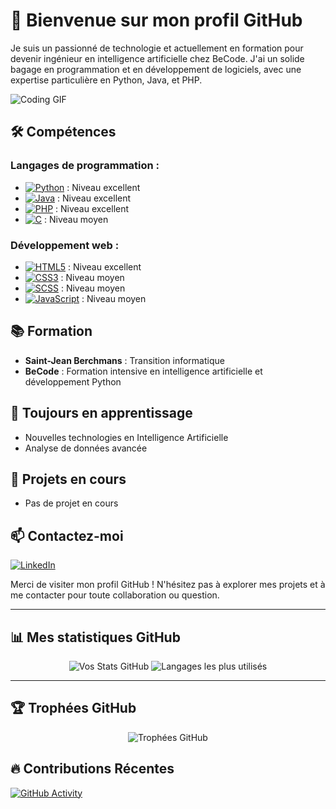 # 👋 Bienvenue sur mon profil GitHub

Je suis un passionné de technologie et actuellement en formation pour devenir ingénieur en intelligence artificielle chez BeCode. J'ai un solide bagage en programmation et en développement de logiciels, avec une expertise particulière en Python, Java, et PHP.

![Coding GIF](https://media.giphy.com/media/qgQUggAC3Pfv687qPC/giphy.gif)

## 🛠️ Compétences

### Langages de programmation :
- [![Python](https://img.shields.io/badge/Python-3776AB?style=flat&logo=Python&logoColor=white)](https://www.python.org/) : Niveau excellent
- [![Java](https://img.shields.io/badge/Java-007396?style=flat&logo=openjdk&logoColor=white)](https://dev.java/) : Niveau excellent
- [![PHP](https://img.shields.io/badge/PHP-777BB4?style=flat&logo=PHP&logoColor=white)](https://www.php.net/) : Niveau excellent
- [![C](https://img.shields.io/badge/C-A8B9CC?style=flat&logo=C&logoColor=white)](https://en.wikipedia.org/wiki/C_(programming_language)) : Niveau moyen

### Développement web :
- [![HTML5](https://img.shields.io/badge/HTML5-E34F26?style=flat&logo=HTML5&logoColor=white)](https://developer.mozilla.org/en-US/docs/Web/Guide/HTML/HTML5) : Niveau excellent
- [![CSS3](https://img.shields.io/badge/CSS3-1572B6?style=flat&logo=CSS3&logoColor=white)](https://developer.mozilla.org/en-US/docs/Web/CSS) : Niveau moyen
- [![SCSS](https://img.shields.io/badge/SCSS-CC6699?style=flat&logo=Sass&logoColor=white)](https://sass-lang.com/) : Niveau moyen
- [![JavaScript](https://img.shields.io/badge/JavaScript-F7DF1E?style=flat&logo=JavaScript&logoColor=black)](https://developer.mozilla.org/en-US/docs/Web/JavaScript) : Niveau moyen

## 📚 Formation

- **Saint-Jean Berchmans** : Transition informatique
- **BeCode** : Formation intensive en intelligence artificielle et développement Python

## 🌱 Toujours en apprentissage

- Nouvelles technologies en Intelligence Artificielle
- Analyse de données avancée

## 📂 Projets en cours

- Pas de projet en cours

## 📫 Contactez-moi

[![LinkedIn](https://img.shields.io/badge/LinkedIn-0A66C2?style=flat&logo=LinkedIn&logoColor=white)](https://www.linkedin.com/in/colingregoire/)

Merci de visiter mon profil GitHub ! N'hésitez pas à explorer mes projets et à me contacter pour toute collaboration ou question.

---

## 📊 Mes statistiques GitHub

<div align="center">
  <img src="https://github-readme-stats.vercel.app/api?username=Atome1212&show_icons=true&theme=dark" alt="Vos Stats GitHub" />
  <img src="https://github-readme-stats.vercel.app/api/top-langs/?username=Atome1212&layout=compact&theme=dark" alt="Langages les plus utilisés" />
</div>

---

## 🏆 Trophées GitHub

<div align="center">
  <img src="https://github-profile-trophy.vercel.app/?username=Atome1212&theme=onedark" alt="Trophées GitHub" />
</div>

## 🔥 Contributions Récentes

[![GitHub Activity](https://github-readme-activity-graph.cyclic.app/graph?username=Atome1212&theme=react-dark)](https://github.com/Atome1212)

